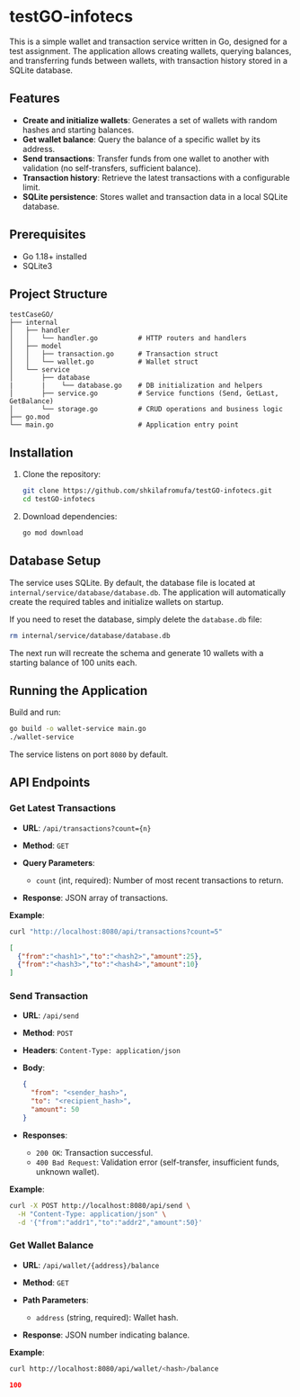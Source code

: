 # testGO-infotecs


This is a simple wallet and transaction service written in Go, designed for a test assignment. The application allows creating wallets, querying balances, and transferring funds between wallets, with transaction history stored in a SQLite database.

## Features

* **Create and initialize wallets**: Generates a set of wallets with random hashes and starting balances.
* **Get wallet balance**: Query the balance of a specific wallet by its address.
* **Send transactions**: Transfer funds from one wallet to another with validation (no self-transfers, sufficient balance).
* **Transaction history**: Retrieve the latest transactions with a configurable limit.
* **SQLite persistence**: Stores wallet and transaction data in a local SQLite database.

## Prerequisites

* Go 1.18+ installed
* SQLite3

## Project Structure

```text
testCaseGO/
├── internal
│   ├── handler
│   │   └── handler.go          # HTTP routers and handlers
│   ├── model
│   │   ├── transaction.go      # Transaction struct
│   │   └── wallet.go           # Wallet struct
│   └── service
│       ├── database
|       |    └── database.go    # DB initialization and helpers
│       ├── service.go          # Service functions (Send, GetLast, GetBalance)
│       └── storage.go          # CRUD operations and business logic
├── go.mod
└── main.go                     # Application entry point
```

## Installation

1. Clone the repository:

   ```bash
   git clone https://github.com/shkilafromufa/testGO-infotecs.git
   cd testGO-infotecs
   ```
2. Download dependencies:

   ```bash
   go mod download
   ```

## Database Setup

The service uses SQLite. By default, the database file is located at `internal/service/database/database.db`. The application will automatically create the required tables and initialize wallets on startup.

If you need to reset the database, simply delete the `database.db` file:

```bash
rm internal/service/database/database.db
```

The next run will recreate the schema and generate 10 wallets with a starting balance of 100 units each.

## Running the Application

Build and run:

```bash
go build -o wallet-service main.go
./wallet-service
```

The service listens on port `8080` by default.

## API Endpoints

### Get Latest Transactions

* **URL**: `/api/transactions?count={n}`
* **Method**: `GET`
* **Query Parameters**:

  * `count` (int, required): Number of most recent transactions to return.
* **Response**: JSON array of transactions.

**Example**:

```bash
curl "http://localhost:8080/api/transactions?count=5"
```

```json
[
  {"from":"<hash1>","to":"<hash2>","amount":25},
  {"from":"<hash3>","to":"<hash4>","amount":10}
]
```

### Send Transaction

* **URL**: `/api/send`
* **Method**: `POST`
* **Headers**: `Content-Type: application/json`
* **Body**:

  ```json
  {
    "from": "<sender_hash>",
    "to": "<recipient_hash>",
    "amount": 50
  }
  ```
* **Responses**:

  * `200 OK`: Transaction successful.
  * `400 Bad Request`: Validation error (self-transfer, insufficient funds, unknown wallet).

**Example**:

```bash
curl -X POST http://localhost:8080/api/send \
  -H "Content-Type: application/json" \
  -d '{"from":"addr1","to":"addr2","amount":50}'
```

### Get Wallet Balance

* **URL**: `/api/wallet/{address}/balance`
* **Method**: `GET`
* **Path Parameters**:

  * `address` (string, required): Wallet hash.
* **Response**: JSON number indicating balance.

**Example**:

```bash
curl http://localhost:8080/api/wallet/<hash>/balance
```

```json
100
```
